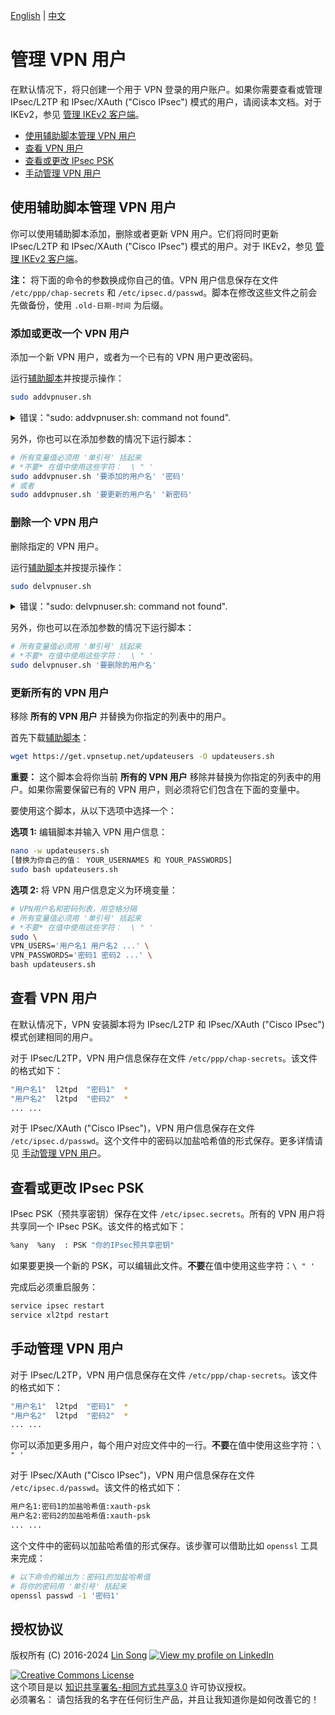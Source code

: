 [English](manage-users.md) | [中文](manage-users-zh.md)

# 管理 VPN 用户

在默认情况下，将只创建一个用于 VPN 登录的用户账户。如果你需要查看或管理 IPsec/L2TP 和 IPsec/XAuth ("Cisco IPsec") 模式的用户，请阅读本文档。对于 IKEv2，参见 [管理 IKEv2 客户端](ikev2-howto-zh.md#管理-ikev2-客户端)。

* [使用辅助脚本管理 VPN 用户](#使用辅助脚本管理-vpn-用户)
* [查看 VPN 用户](#查看-vpn-用户)
* [查看或更改 IPsec PSK](#查看或更改-ipsec-psk)
* [手动管理 VPN 用户](#手动管理-vpn-用户)

## 使用辅助脚本管理 VPN 用户

你可以使用辅助脚本添加，删除或者更新 VPN 用户。它们将同时更新 IPsec/L2TP 和 IPsec/XAuth ("Cisco IPsec") 模式的用户。对于 IKEv2，参见 [管理 IKEv2 客户端](ikev2-howto-zh.md#管理-ikev2-客户端)。

**注：** 将下面的命令的参数换成你自己的值。VPN 用户信息保存在文件 `/etc/ppp/chap-secrets` 和 `/etc/ipsec.d/passwd`。脚本在修改这些文件之前会先做备份，使用 `.old-日期-时间` 为后缀。

### 添加或更改一个 VPN 用户

添加一个新 VPN 用户，或者为一个已有的 VPN 用户更改密码。

运行[辅助脚本](../extras/add_vpn_user.sh)并按提示操作：

```bash
sudo addvpnuser.sh
```

<details>
<summary>
错误："sudo: addvpnuser.sh: command not found".
</summary>

如果你使用了较早版本的 VPN 安装脚本，这是正常的。首先下载辅助脚本：

```bash
wget https://get.vpnsetup.net/adduser -O /opt/src/addvpnuser.sh
chmod +x /opt/src/addvpnuser.sh && ln -s /opt/src/addvpnuser.sh /usr/bin
```

然后按照说明运行脚本。
</details>

另外，你也可以在添加参数的情况下运行脚本：

```bash
# 所有变量值必须用 '单引号' 括起来
# *不要* 在值中使用这些字符：  \ " '
sudo addvpnuser.sh '要添加的用户名' '密码'
# 或者
sudo addvpnuser.sh '要更新的用户名' '新密码'
```

### 删除一个 VPN 用户

删除指定的 VPN 用户。

运行[辅助脚本](../extras/del_vpn_user.sh)并按提示操作：

```bash
sudo delvpnuser.sh
```

<details>
<summary>
错误："sudo: delvpnuser.sh: command not found".
</summary>

如果你使用了较早版本的 VPN 安装脚本，这是正常的。首先下载辅助脚本：

```bash
wget https://get.vpnsetup.net/deluser -O /opt/src/delvpnuser.sh
chmod +x /opt/src/delvpnuser.sh && ln -s /opt/src/delvpnuser.sh /usr/bin
```

然后按照说明运行脚本。
</details>

另外，你也可以在添加参数的情况下运行脚本：

```bash
# 所有变量值必须用 '单引号' 括起来
# *不要* 在值中使用这些字符：  \ " '
sudo delvpnuser.sh '要删除的用户名'
```

### 更新所有的 VPN 用户

移除 **所有的 VPN 用户** 并替换为你指定的列表中的用户。

首先下载[辅助脚本](../extras/update_vpn_users.sh)：

```bash
wget https://get.vpnsetup.net/updateusers -O updateusers.sh
```

**重要：** 这个脚本会将你当前 **所有的 VPN 用户** 移除并替换为你指定的列表中的用户。如果你需要保留已有的 VPN 用户，则必须将它们包含在下面的变量中。

要使用这个脚本，从以下选项中选择一个：

**选项 1:** 编辑脚本并输入 VPN 用户信息：

```bash
nano -w updateusers.sh
[替换为你自己的值： YOUR_USERNAMES 和 YOUR_PASSWORDS]
sudo bash updateusers.sh
```

**选项 2:** 将 VPN 用户信息定义为环境变量：

```bash
# VPN用户名和密码列表，用空格分隔
# 所有变量值必须用 '单引号' 括起来
# *不要* 在值中使用这些字符：  \ " '
sudo \
VPN_USERS='用户名1 用户名2 ...' \
VPN_PASSWORDS='密码1 密码2 ...' \
bash updateusers.sh
```

## 查看 VPN 用户

在默认情况下，VPN 安装脚本将为 IPsec/L2TP 和 IPsec/XAuth ("Cisco IPsec") 模式创建相同的用户。

对于 IPsec/L2TP，VPN 用户信息保存在文件 `/etc/ppp/chap-secrets`。该文件的格式如下：

```bash
"用户名1"  l2tpd  "密码1"  *
"用户名2"  l2tpd  "密码2"  *
... ...
```

对于 IPsec/XAuth ("Cisco IPsec")，VPN 用户信息保存在文件 `/etc/ipsec.d/passwd`。这个文件中的密码以加盐哈希值的形式保存。更多详情请见 [手动管理 VPN 用户](#手动管理-vpn-用户)。

## 查看或更改 IPsec PSK

IPsec PSK（预共享密钥）保存在文件 `/etc/ipsec.secrets`。所有的 VPN 用户将共享同一个 IPsec PSK。该文件的格式如下：

```bash
%any  %any  : PSK "你的IPsec预共享密钥"
```

如果要更换一个新的 PSK，可以编辑此文件。**不要**在值中使用这些字符：`\ " '`

完成后必须重启服务：

```bash
service ipsec restart
service xl2tpd restart
```

## 手动管理 VPN 用户

对于 IPsec/L2TP，VPN 用户信息保存在文件 `/etc/ppp/chap-secrets`。该文件的格式如下：

```bash
"用户名1"  l2tpd  "密码1"  *
"用户名2"  l2tpd  "密码2"  *
... ...
```

你可以添加更多用户，每个用户对应文件中的一行。**不要**在值中使用这些字符：`\ " '`

对于 IPsec/XAuth ("Cisco IPsec")，VPN 用户信息保存在文件 `/etc/ipsec.d/passwd`。该文件的格式如下：

```bash
用户名1:密码1的加盐哈希值:xauth-psk
用户名2:密码2的加盐哈希值:xauth-psk
... ...
```

这个文件中的密码以加盐哈希值的形式保存。该步骤可以借助比如 `openssl` 工具来完成：

```bash
# 以下命令的输出为：密码1的加盐哈希值
# 将你的密码用 '单引号' 括起来
openssl passwd -1 '密码1'
```

## 授权协议

版权所有 (C) 2016-2024 [Lin Song](https://github.com/hwdsl2) [![View my profile on LinkedIn](https://static.licdn.com/scds/common/u/img/webpromo/btn_viewmy_160x25.png)](https://www.linkedin.com/in/linsongui)   

[![Creative Commons License](https://i.creativecommons.org/l/by-sa/3.0/88x31.png)](http://creativecommons.org/licenses/by-sa/3.0/)   
这个项目是以 [知识共享署名-相同方式共享3.0](http://creativecommons.org/licenses/by-sa/3.0/) 许可协议授权。   
必须署名： 请包括我的名字在任何衍生产品，并且让我知道你是如何改善它的！

